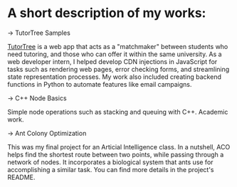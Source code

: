 # A short description of my works:

-> TutorTree Samples

[TutorTree](https://tutortree.com) is a web app that acts as a "matchmaker" between students who need tutoring, and those who can offer it within the same university. As a web developer intern, I helped develop CDN injections in JavaScript for tasks such as rendering web pages, error checking forms, and streamlining state representation processes. My work also included creating backend functions in Python to automate features like email campaigns. 

-> C++ Node Basics

Simple node operations such as stacking and queuing with C++. Academic work. 

-> Ant Colony Optimization

This was my final project for an Articial Intelligence class. In a nutshell, ACO helps find the shortest route between two points, while passing through a network of nodes. It incorporates a biological system that ants use for accomplishing a similar task. You can find more details in the project's README.



